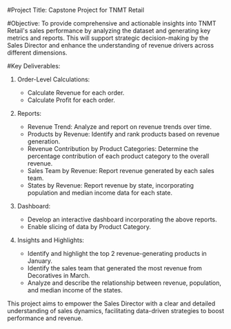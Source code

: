 #Project Title: Capstone Project for TNMT Retail

#Objective: 
To provide comprehensive and actionable insights into TNMT Retail's sales performance by analyzing the dataset and generating key metrics and reports. This will support strategic decision-making by the Sales Director and enhance the understanding of revenue drivers across different dimensions.

#Key Deliverables:

1. Order-Level Calculations:
   - Calculate Revenue for each order.
   - Calculate Profit for each order.

2. Reports:
   - Revenue Trend: Analyze and report on revenue trends over time.
   - Products by Revenue: Identify and rank products based on revenue generation.
   - Revenue Contribution by Product Categories: Determine the percentage contribution of each product category to the overall revenue.
   - Sales Team by Revenue: Report revenue generated by each sales team.
   - States by Revenue: Report revenue by state, incorporating population and median income data for each state.

3. Dashboard:
   - Develop an interactive dashboard incorporating the above reports.
   - Enable slicing of data by Product Category.

4. Insights and Highlights:
   - Identify and highlight the top 2 revenue-generating products in January.
   - Identify the sales team that generated the most revenue from Decoratives in March.
   - Analyze and describe the relationship between revenue, population, and median income of the states.

This project aims to empower the Sales Director with a clear and detailed understanding of sales dynamics, facilitating data-driven strategies to boost performance and revenue.
